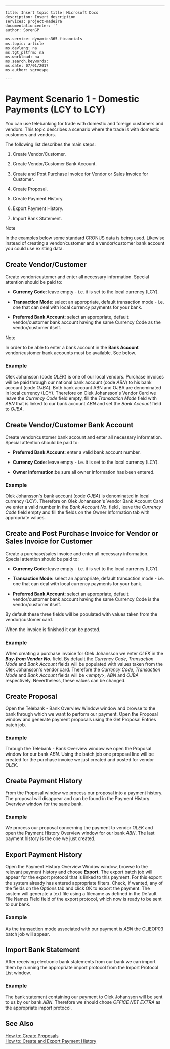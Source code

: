 ---
    title: Insert topic title| Microsoft Docs
    description: Insert description
    services: project-madeira
    documentationcenter: ''
    author: SorenGP

    ms.service: dynamics365-financials
    ms.topic: article
    ms.devlang: na
    ms.tgt_pltfrm: na
    ms.workload: na
    ms.search.keywords:
    ms.date: 07/01/2017
    ms.author: sgroespe

    ---
# Payment Scenario 1 - Domestic Payments (LCY to LCY)
You can use telebanking for trade with domestic and foreign customers and vendors. This topic describes a scenario where the trade is with domestic customers and vendors.  
  
 The following list describes the main steps:  
  
1.  Create Vendor\/Customer.  
  
2.  Create Vendor\/Customer Bank Account.  
  
3.  Create and Post Purchase Invoice for Vendor or Sales Invoice for Customer.  
  
4.  Create Proposal.  
  
5.  Create Payment History.  
  
6.  Export Payment History.  
  
7.  Import Bank Statement.  
  
> [!NOTE]  
>  In the examples below some standard CRONUS data is being used. Likewise instead of creating a vendor\/customer and a vendor\/customer bank account you could use existing data.  
  
## Create Vendor\/Customer  
 Create vendor\/customer and enter all necessary information. Special attention should be paid to:  
  
-   **Currency Code**: leave empty - i.e. it is set to the local currency \(LCY\).  
  
-   **Transaction Mode**: select an appropriate, default transaction mode - i.e. one that can deal with local currency payments for your bank.  
  
-   **Preferred Bank Account**: select an appropriate, default vendor\/customer bank account having the same Currency Code as the vendor\/customer itself.  
  
> [!NOTE]  
>  In order to be able to enter a bank account in the **Bank Account** vendor\/customer bank accounts must be available. See below.  
  
### Example  
 Olek Johansson \(code *OLEK*\) is one of our local vendors. Purchase invoices will be paid through our national bank account \(code *ABN*\) to his bank account \(code *OJBA*\). Both bank account ABN and OJBA are denominated in local currency \(LCY\). Therefore on Olek Johansson's Vendor Card we leave the *Currency Code* field empty, fill the *Transaction Mode* field with *ABN* that is linked to our bank account *ABN* and set the *Bank Account* field to *OJBA*.  
  
## Create Vendor\/Customer Bank Account  
 Create vendor\/customer bank account and enter all necessary information. Special attention should be paid to:  
  
-   **Preferred Bank Account**: enter a valid bank account number.  
  
-   **Currency Code**: leave empty - i.e. it is set to the local currency \(LCY\).  
  
-   **Owner Information**:be sure all owner information has been entered.  
  
### Example  
 Olek Johansson's bank account \(code *OJBA*\) is denominated in local currency \(LCY\). Therefore on Olek Johansson's Vendor Bank Account Card we enter a valid number in the *Bank Account No.* field *,* leave the *Currency Code* field empty and fill the fields on the Owner Information tab with appropriate values.  
  
## Create and Post Purchase Invoice for Vendor or Sales Invoice for Customer  
 Create a purchase\/sales invoice and enter all necessary information. Special attention should be paid to:  
  
-   **Currency Code**: leave empty - i.e. it is set to the local currency \(LCY\).  
  
-   **Transaction Mode**: select an appropriate, default transaction mode - i.e. one that can deal with local currency payments for your bank.  
  
-   **Preferred Bank Account**: select an appropriate, default vendor\/customer bank account having the same Currency Code is the vendor\/customer itself.  
  
 By default these three fields will be populated with values taken from the vendor\/customer card.  
  
 When the invoice is finished it can be posted.  
  
### Example  
 When creating a purchase invoice for Olek Johansson we enter *OLEK* in the ***Buy-from Vendor No.*** field. By default the *Currency Code*, *Transaction Mode* and *Bank Account* fields will be populated with values taken from the Olek Johansson's vendor card. Therefore the *Currency Code*, *Transaction Mode* and *Bank Account* fields will be *\<empty\>*, *ABN* and *OJBA* respectively. Nevertheless, these values can be changed.  
  
## Create Proposal  
 Open the Telebank - Bank Overview Window window and browse to the bank through which we want to perform our payment. Open the Proposal window and generate payment proposals using the Get Proposal Entries batch job.  
  
### Example  
 Through the Telebank - Bank Overview window we open the Proposal window for our bank *ABN*. Using the batch job one proposal line will be created for the purchase invoice we just created and posted for vendor *OLEK*.  
  
## Create Payment History  
 From the Proposal window we process our proposal into a payment history. The proposal will disappear and can be found in the Payment History Overview window for the same bank.  
  
### Example  
 We process our proposal concerning the payment to vendor *OLEK* and open the Payment History Overview window for our bank *ABN*. The last payment history is the one we just created.  
  
## Export Payment History  
 Open the Payment History Overview Window window, browse to the relevant payment history and choose **Export**. The export batch job will appear for the export protocol that is linked to this payment. For this export the system already has entered appropriate filters. Check, if wanted, any of the fields on the Options tab and click OK to export the payment. The system will generate a text file using a filename as defined in the Default File Names Field field of the export protocol, which now is ready to be sent to our bank.  
  
### Example  
 As the transaction mode associated with our payment is *ABN* the CLIEOP03 batch job will appear.  
  
## Import Bank Statement  
 After receiving electronic bank statements from our bank we can import them by running the appropriate import protocol from the Import Protocol List window.  
  
### Example  
 The bank statement containing our payment to Olek Johansson will be sent to us by our bank *ABN*. Therefore we should chose *OFFICE NET EXTRA* as the appropriate import protocol.  
  
## See Also  
 [How to: Create Proposals](../../LocalFunctionalityForMicrosoftDynamicsNav2016/Netherlands/how-to-create-proposals.md)   
 [How to: Create and Export Payment History](../../LocalFunctionalityForMicrosoftDynamicsNav2016/Netherlands/how-to-create-and-export-payment-history.md)